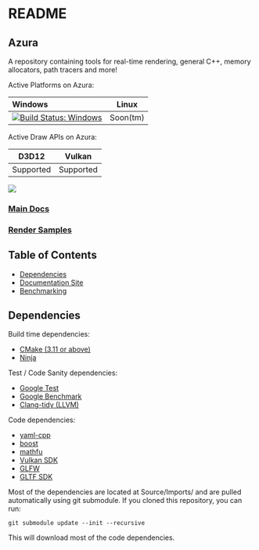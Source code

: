 # README

## Azura

A repository containing tools for real-time rendering, general C++, memory allocators, path tracers and more!

Active Platforms on Azura:

| Windows | Linux |
| :--- | :---: |
| [![Build Status: Windows](https://ci.appveyor.com/api/projects/status/github/vasumahesh1/azura)](https://ci.appveyor.com/project/vasumahesh1/azura) | Soon\(tm\) |

Active Draw APIs on Azura:

| D3D12 | Vulkan |
| :---: | :---: |
| Supported | Supported |

![](https://github.com/vasumahesh1/azura/raw/dev/Source/Samples/1_ProceduralPlanet/Images/planet_low.gif)

### [Main Docs](https://vasumahesh1.github.io/azura_docs/)

### [Render Samples](https://vasumahesh1.github.io/azura_docs/#render-samples)

## Table of Contents

* [Dependencies](./#dependencies)
* [Documentation Site](https://vasumahesh1.github.io/azura_docs/)
* [Benchmarking](benchmarks.md)

## Dependencies

Build time dependencies:

* [CMake \(3.11 or above\)](https://cmake.org/)
* [Ninja](https://ninja-build.org/)

Test / Code Sanity dependencies:

* [Google Test](https://github.com/google/googletest)
* [Google Benchmark](https://github.com/google/benchmark)
* [Clang-tidy \(LLVM\)](https://llvm.org/)

Code dependencies:

* [yaml-cpp](https://github.com/jbeder/yaml-cpp)
* [boost](https://www.boost.org/)
* [mathfu](https://github.com/google/mathfu)
* [Vulkan SDK](https://www.lunarg.com/vulkan-sdk/)
* [GLFW](https://www.glfw.org/)
* [GLTF SDK](https://github.com/Microsoft/glTF-SDK)

Most of the dependencies are located at Source/Imports/ and are pulled automatically using git submodule. If you cloned this repository, you can run:

```text
git submodule update --init --recursive
```

This will download most of the code dependencies.



